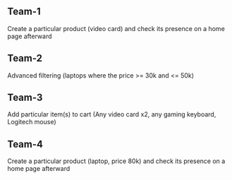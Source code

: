 ## Team-1

Create a particular product (video card) and check its presence on a home page afterward

## Team-2

Advanced filtering (laptops where the price >= 30k and <= 50k)

## Team-3

Add particular item(s) to cart (Any video card x2, any gaming keyboard, Logitech mouse)

## Team-4

Create a particular product (laptop, price 80k) and check its presence on a home page afterward
